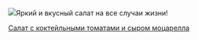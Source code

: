 <!--2025-05-18 17:11:21-->
<div class="yb">
  <div class="rss povarenok"><a href="https://www.povarenok.ru/recipes/show/182664/"><img src="https://www.povarenok.ru/data/cache/2025may/18/10/3176766_41154-640x480.jpg"></a>Яркий и вкусный салат на все случаи жизни! <p class="titl"><a href="https://www.povarenok.ru/recipes/show/182664/">Салат с коктейльными томатами и сыром моцарелла</a></p></div>
</div>
